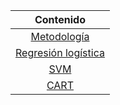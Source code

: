 
|        **Contenido**      |
|:----------------------:	|
| [Metodología]()           |
| [Regresión logística]()   |
| [SVM]()                   |
| [CART]()                  |
